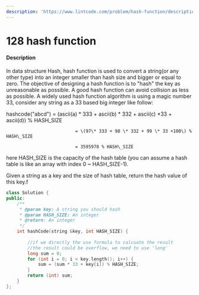 ```yaml
---
description: 'https://www.lintcode.com/problem/hash-function/description'
---
```


# 128 hash function

#### Description

In data structure Hash, hash function is used to convert a string\(or any other type\) into an integer smaller than hash size and bigger or equal to zero. The objective of designing a hash function is to "hash" the key as unreasonable as possible. A good hash function can avoid collision as less as possible. A widely used hash function algorithm is using a magic number 33, consider any string as a 33 based big integer like follow:

hashcode\("abcd"\) = \(ascii\(a\) \* 333 + ascii\(b\) \* 332 + ascii\(c\) \*33 + ascii\(d\)\) % HASH\_SIZE 

                              = \(97\* 333 + 98 \* 332 + 99 \* 33 +100\) % HASH\_SIZE

                              = 3595978 % HASH\_SIZE

here HASH\_SIZE is the capacity of the hash table \(you can assume a hash table is like an array with index 0 ~ HASH\_SIZE-1\).

Given a string as a key and the size of hash table, return the hash value of this key.f



```cpp
class Solution {
public:
    /**
     * @param key: A string you should hash
     * @param HASH_SIZE: An integer
     * @return: An integer
     */
    int hashCode(string &key, int HASH_SIZE) {
        
        //if we directly the use formula to calcuate the result
        //the result could be overflow, we need to use 'long'
        long sum = 0;
        for (int i = 0; i < key.length(); i++) {
            sum = (sum * 33 + key[i]) % HASH_SIZE;
        }
        return (int) sum;
    }
};
```



